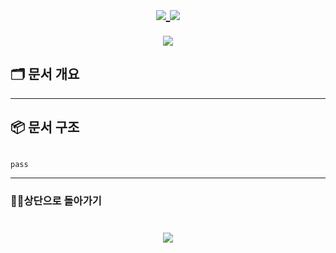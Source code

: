 <h1 align="center">
    <a href="https://github.com/skwjdgh">
    <img align="center" src="https://img.shields.io/badge/goto-Main-green.svg" />
  </a>
      <a href="https://github.com/skwjdgh/External">
    <img align="center" src="https://img.shields.io/badge/goto-External-green.svg" />
  </a>
</h1>

<p align = "center">
  <img align = "center" src = "https://capsule-render.vercel.app/api?type=blur&height=200&color=gradient&text=Software%20Engineering&descAlign=59&section=header">


## 🗂 문서 개요


---

## 📦 문서 구조


```bash

pass


```
---

###  👨‍💻상단으로 돌아가기
<h1 align="center">
        <a href="https://github.com/skwjdgh/External">
    <img align="center" src="https://img.shields.io/badge/backto-Top-green.svg" />
  </a>
</h1>
